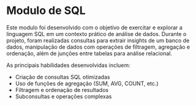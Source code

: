 # Modulo de SQL

Este modulo foi desenvolvido com o objetivo de exercitar e explorar a linguagem SQL em um contexto prático de análise de dados. Durante o projeto, foram realizadas consultas para extrair insights de um banco de dados, manipulação de dados com operações de filtragem, agregação e ordenação, além de junções entre tabelas para análise relacional.

As principais habilidades desenvolvidas incluem:
- Criação de consultas SQL otimizadas
- Uso de funções de agregação (SUM, AVG, COUNT, etc.)
- Filtragem e ordenação de resultados
- Subconsultas e operações complexas
